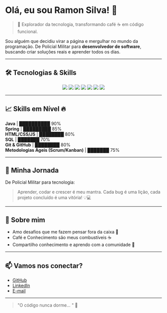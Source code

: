 # Olá, eu sou Ramon Silva! 👋

> 🚀 Explorador da tecnologia, transformando café ☕ em código funcional.  

Sou alguém que decidiu virar a página e mergulhar no mundo da programação. De Policial Militar para **desenvolvedor de software**, buscando criar soluções reais e aprender todos os dias.

---

## 🛠️ Tecnologias & Skills

<div align="center">
  <img src="https://img.shields.io/badge/Java-ED8B00?style=for-the-badge&logo=java&logoColor=white" />
  <img src="https://img.shields.io/badge/Spring-6DB33F?style=for-the-badge&logo=spring&logoColor=white" />
  <img src="https://img.shields.io/badge/HTML-E34F26?style=for-the-badge&logo=html5&logoColor=white" />
  <img src="https://img.shields.io/badge/CSS-1572B6?style=for-the-badge&logo=css3&logoColor=white" />
  <img src="https://img.shields.io/badge/JavaScript-F7DF1E?style=for-the-badge&logo=javascript&logoColor=black" />
  <img src="https://img.shields.io/badge/SQL-4479A1?style=for-the-badge&logo=mysql&logoColor=white" />
  <img src="https://img.shields.io/badge/Git-F05032?style=for-the-badge&logo=git&logoColor=white" />
</div>

---

## 📈 Skills em Nível 🔥

**Java** | ██████████ 90%  
**Spring** | █████████ 85%  
**HTML/CSS/JS** | ████████ 80%  
**SQL** | ███████ 70%  
**Git & GitHub** | ████████ 80%  
**Metodologias Ágeis (Scrum/Kanban)** | ███████ 75%  

---

## 🌱 Minha Jornada

De Policial Militar para tecnologia:  
> Aprender, codar e crescer é meu mantra. Cada bug é uma lição, cada projeto concluído é uma vitória! 💡💻  

---

## 🎨 Sobre mim

- Amo desafios que me fazem pensar fora da caixa 💭  
- Café e Conhecimento são meus combustíveis ☕  
- Compartilho conhecimento e aprendo com a comunidade 🤝  

---

## 📫 Vamos nos conectar?

- [GitHub](https://github.com/RamonSilva01)  
- [LinkedIn](https://www.linkedin.com/in/ramon-silva-dev)  
- [E-mail](rsilvager@gmail.com)  

---

> "O código nunca dorme… " 🚀
